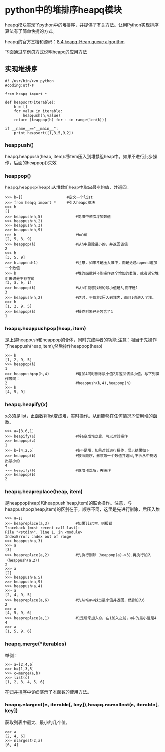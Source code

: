 # python中的堆排序heapq模块

heapq模块实现了python中的堆排序，并提供了有关方法。让用Python实现排序算法有了简单快捷的方式。

heapq的官方文档和源码：[8.4.heapq-Heap queue algorithm](https://docs.python.org/2/library/heapq.html)

下面通过举例的方式说明heapq的应用方法

## 实现堆排序

    #! /usr/bin/evn python
    #coding:utf-8

    from heapq import *

    def heapsort(iterable):
        h = []
        for value in iterable:
            heappush(h,value)
        return [heappop(h) for i in range(len(h))]

    if __name__=="__main__":
        print heapsort([1,3,5,9,2])

### heappush()

heapq.heappush(heap, item):将item压入到堆数组heap中。如果不进行此步操作，后面的heappop()失效

### heappop()

heapq.heappop(heap):从堆数组heap中取出最小的值，并返回。

    >>> h=[]                    #定义一个list
    >>> from heapq import *     #引入heapq模块
    >>> h
    []
    >>> heappush(h,5)               #向堆中依次增加数值
    >>> heappush(h,2)
    >>> heappush(h,3)
    >>> heappush(h,9)
    >>> h                           #h的值
    [2, 5, 3, 9]
    >>> heappop(h)                  #从h中删除最小的，并返回该值
    2
    >>> h
    [3, 5, 9]
    >>> h.append(1)                 #注意，如果不是压入堆中，而是通过append追加一个数值
    >>> h                           #堆的函数并不能操作这个增加的数值，或者说它堆对来讲是不存在的
    [3, 5, 9, 1]
    >>> heappop(h)                  #从h中能够找到的最小值是3,而不是1
    3
    >>> heappush(h,2)               #这时，不仅将2压入到堆内，而且1也进入了堆。
    >>> h
    [1, 2, 9, 5]
    >>> heappop(h)                  #操作对象已经包含了1
    1

### heapq.heappushpop(heap, item)

是上述heappush和heappop的合体，同时完成两者的功能.注意：相当于先操作了heappush(heap,item),然后操作heappop(heap)

    >>> h
    [1, 2, 9, 5]
    >>> heappop(h)
    1
    >>> heappushpop(h,4)            #增加4同时删除最小值2并返回该最小值，与下列操作等同：
    2                               #heappush(h,4),heappop(h)
    >>> h
    [4, 5, 9]

### heapq.heapify(x)

x必须是list，此函数将list变成堆，实时操作。从而能够在任何情况下使用堆的函数。

    >>> a=[3,6,1]
    >>> heapify(a)                  #将a变成堆之后，可以对其操作
    >>> heappop(a)
    1
    >>> b=[4,2,5]                   #b不是堆，如果对其进行操作，显示结果如下
    >>> heappop(b)                  #按照顺序，删除第一个数值并返回,不会从中挑选出最小的
    4
    >>> heapify(b)                  #变成堆之后，再操作
    >>> heappop(b)
    2

### heapq.heapreplace(heap, item)

是heappop(heap)和heappush(heap,item)的联合操作。注意，与heappushpop(heap,item)的区别在于，顺序不同，这里是先进行删除，后压入堆

    >>> a=[]
    >>> heapreplace(a,3)            #如果list空，则报错
    Traceback (most recent call last):
    File "<stdin>", line 1, in <module>
    IndexError: index out of range
    >>> heappush(a,3)
    >>> a
    [3]
    >>> heapreplace(a,2)            #先执行删除（heappop(a)->3),再执行加入（heappush(a,2))
    3
    >>> a
    [2]
    >>> heappush(a,5)  
    >>> heappush(a,9)
    >>> heappush(a,4)
    >>> a
    [2, 4, 9, 5]
    >>> heapreplace(a,6)            #先从堆a中找出最小值并返回，然后加入6
    2
    >>> a
    [4, 5, 9, 6]
    >>> heapreplace(a,1)            #1是后来加入的，在1加入之前，a中的最小值是4
    4
    >>> a
    [1, 5, 9, 6]

### heapq.merge(\*iterables)

举例：

    >>> a=[2,4,6]         
    >>> b=[1,3,5]
    >>> c=merge(a,b)
    >>> list(c)
    [1, 2, 3, 4, 5, 6]

在[归并排序](https://github.com/qiwsir/algorithm/blob/master/merge_sort.md)中详细演示了本函数的使用方法。

### heapq.nlargest(n, iterable[, key]),heapq.nsmallest(n, iterable[, key])

获取列表中最大、最小的几个值。

    >>> a   
    [2, 4, 6]
    >>> nlargest(2,a)
    [6, 4]

